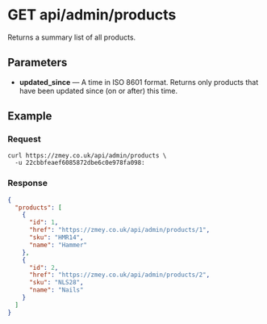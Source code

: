 # GET api/admin/products

Returns a summary list of all products.

## Parameters

* **updated_since** — A time in ISO 8601 format. Returns only products that
  have been updated since (on or after) this time.

## Example

### Request

```
curl https://zmey.co.uk/api/admin/products \
  -u 22cbbfeaef6085872dbe6c0e978fa098:
```

### Response

```json
{
  "products": [
    {
      "id": 1,
      "href": "https://zmey.co.uk/api/admin/products/1",
      "sku": "HMR14",
      "name": "Hammer"
    },
    {
      "id": 2,
      "href": "https://zmey.co.uk/api/admin/products/2",
      "sku": "NLS28",
      "name": "Nails"
    }
  ]
}  
```
